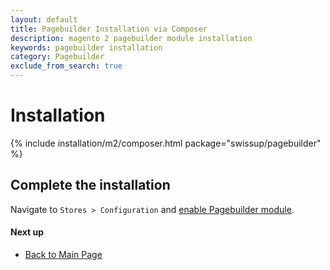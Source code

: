 ```yaml
---
layout: default
title: Pagebuilder Installation via Composer
description: magento 2 pagebuilder module installation
keywords: pagebuilder installation
category: Pagebuilder
exclude_from_search: true
---
```


# Installation

{% include installation/m2/composer.html package="swissup/pagebuilder" %}

## Complete the installation

Navigate to `Stores > Configuration` and
[enable Pagebuilder module](/m2/extensions/pagebuilder/configuration/).

#### Next up

 -  [Back to Main Page](/m2/extensions/pagebuilder/)
